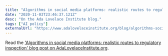 ```yaml
---
title: "Algorithms in social media platforms: realistic routes to regulatory inspection"
date: "2020-11-03T23:46:37.121Z"
desc: "On the Ada Lovelace Institute blog."
tags: ["AI policy"]
externalUrl: "https://www.adalovelaceinstitute.org/blog/algorithms-social-media-realistic-routes-to-regulatory-inspection/" 
---
```


Read the ['Algorithms in social media platforms: realistic routes to regulatory inspection' blog post on AdaLovelaceInstitute.org](https://www.adalovelaceinstitute.org/blog/algorithms-social-media-realistic-routes-to-regulatory-inspection/).